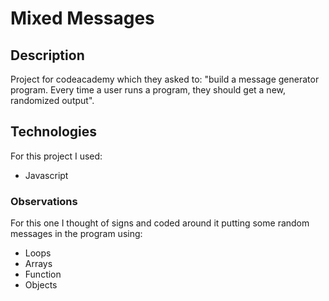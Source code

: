 # Mixed Messages

## Description
Project for codeacademy which they asked to: "build a message generator program. Every time a user runs a program, they should get a new, randomized output".

## Technologies
For this project I used:
* Javascript

### Observations
For this one I thought of signs and coded around it putting some random messages in the program using:
* Loops
* Arrays
* Function
* Objects

